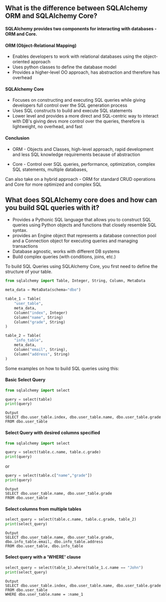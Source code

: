 ## What is the difference between SQLAlchemy ORM and SQLAlchemy Core?

#### SQLAlchemy provides two components for interacting with databases - ORM and Core.

#### ORM (Object-Relational Mapping)
- Enables developers to work with relational databases using the object-oriented approach
- Uses python classes to define the database model
- Provides a higher-level OO approach, has abstraction and therefore has overhead

#### SQLAlchemy Core
- Focuses on constructing and executing SQL queries while giving developers full control over the SQL generation process
- Uses SQL constructs to build and execute SQL statements
- Lower level and provides a more direct and SQL-centric way to interact with DB's giving devs more control over the queries, therefore is lightweight, no overhead, and fast


#### Conclusion
- ORM - Objects and Classes, high-level approach, rapid development and less SQL knowledge requirements because of abstraction

- Core - Control over SQL queries, performance, optimization, complex SQL statements, multiple databases, 

Can also take on a hybrid approach - ORM for standard CRUD operations and Core for more optimized and complex SQL

## What does SQLAlchemy core does and how can you build SQL queries with it?
- Provides a Pythonic SQL language that allows you to construct SQL queries using Python objects and functions that closely resemble SQL syntax.
- provides an Engine object that represents a database connection pool and a Connection object for executing queries and managing transactions
- Database agnostic, works with different DB systems
- Build complex queries (with conditions, joins, etc.)

To build SQL Queries using SQLAlchemy Core, you first need to define the structure of your table.

```python
from sqlalchemy import Table, Integer, String, Column, MetaData

meta_data = MetaData(schema="dbo")

table_1 = Table(
    "user_table",
    meta_data,
    Column("index", Integer)
    Column("name", String)
    Column("grade", String)
)

table_2 = Table(
    "info_table",
    meta_data,
    Column("email", String),
    Column("address", String)
)
```

Some examples on how to build SQL queries using this: 
#### Basic Select Query

```python
from sqlalchemy import select

query = select(table)
print(query)
```
```
Output
SELECT dbo.user_table.index, dbo.user_table.name, dbo.user_table.grade
FROM dbo.user_table
```

#### Select Query with desired columns specified
```python
from sqlalchemy import select

query = select(table.c.name, table.c.grade)
print(query)
```
or
```python
query = select(table.c["name","grade"])
print(query)
```
```
Output
SELECT dbo.user_table.name, dbo.user_table.grade 
FROM dbo.user_table
```

#### Select columns from multiple tables
```python
select_query = select(table.c.name, table.c.grade, table_2)
print(select_query)
```
```
Output
SELECT dbo.user_table.name, dbo.user_table.grade, dbo.info_table.email, dbo.info_table.address 
FROM dbo.user_table, dbo.info_table
```

#### Select query with a 'WHERE' clause
```python
select_query = select(table_1).where(table_1.c.name == "John")
print(select_query)
```
```
Output
SELECT dbo.user_table.index, dbo.user_table.name, dbo.user_table.grade 
FROM dbo.user_table 
WHERE dbo.user_table.name = :name_1
```